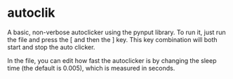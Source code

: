 # autoclik
A basic, non-verbose autoclicker using the pynput library. To run it, just run the file and press  the \[ and then the \] key. This key combination will both start and stop the auto clicker.

In the file, you can edit how fast the autoclicker is by changing the sleep time (the default is 0.005), which is measured in seconds.
